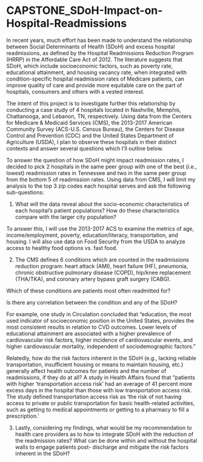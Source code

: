 # CAPSTONE_SDoH-Impact-on-Hospital-Readmissions
In recent years, much effort has been made to understand the relationship between Social
Determinants of Health (SDoH) and excess hospital readmissions, as defined by the Hospital
Readmissions Reduction Program (HRRP) in the Affordable Care Act of 2012. The literature
suggests that SDoH, which include socioeconomic factors, such as poverty rate, educational
attainment, and housing vacancy rate, when integrated with condition-specific hospital
readmission rates of Medicare patients, can improve quality of care and provide more
equitable care on the part of hospitals, consumers and others with a vested interest.


The intent of this project is to investigate further this relationship by conducting a case study of
4 hospitals located in Nashville, Memphis, Chattanooga, and Lebanon, TN, respectively.
Using data from the Centers for Medicare &amp; Medicaid Services (CMS), the 2013-2017 American
Community Survey (ACS-U.S. Census Bureau), the Centers for Disease Control and Prevention
(CDC) and the United States Department of Agriculture (USDA), I plan to observe these
hospitals in their distinct contexts and answer several questions which I’ll outline below. 

To answer the question of how SDoH might impact readmission rates, I decided to pick 2 
hospitals in the same peer group with one of the best (i.e., lowest) readmission rates in Tennessee and two in the same
peer group from the bottom 5 of readmission rates. 
Using data from CMS, I will limit my analysis to the top 3 zip codes each hospital serves and ask
the following sub-questions:

1) What will the data reveal about the socio-economic characteristics of each hospital’s
patient populations? How do these characteristics compare with the larger city
population?

To answer this, I will use the 2013-2017 ACS to examine the metrics of age,
income/employment, poverty, education/literacy, transportation, and housing. I will
also use data on Food Security from the USDA to analyze access to healthy food options
vs. fast food.

2) The CMS defines 6 conditions which are counted in the readmissions reduction
program: heart attack (AMI), heart failure (HF), pneumonia, chronic obstructive
pulmonary disease (COPD), hip/knee replacement (THA/TKA), and coronary artery
bypass graft surgery (CABG).

Which of these conditions are patients most often readmitted for?

Is there any correlation between the condition and any of the SDoH?

For example, one study in Circulation concluded that “education, the most used
indicator of socioeconomic position in the United States, provides the most consistent
results in relation to CVD outcomes. Lower levels of educational attainment are
associated with a higher prevalence of cardiovascular risk factors, higher incidence of
cardiovascular events, and higher cardiovascular mortality, independent of
sociodemographic factors.”

Relatedly, how do the risk factors inherent in the SDoH (e.g., lacking reliable
transportation, insufficient housing or means to maintain housing, etc.) generally affect
health outcomes for patients and the number of readmissions, if they do at all?
A study in Health Affairs found that “patients with higher ‘transportation access
risk’ had an average of 41 percent more excess days in the hospital than those
with low transportation access risk. The study defined transportation access risk as ‘the
risk of not having access to private or public transportation for basic health-related
activities, such as getting to medical appointments or getting to a pharmacy to fill a
prescription.’ 

3) Lastly, considering my findings, what would be my recommendation to health care
providers as to how to integrate SDoH with the reduction of the readmission rates?
What can be done within and without the hospital walls to engage patients post-
discharge and mitigate the risk factors inherent in the SDoH?
